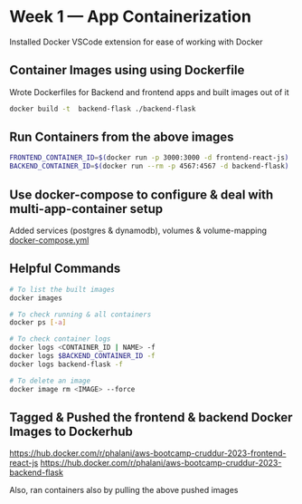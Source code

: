 # Week 1 — App Containerization

Installed Docker VSCode extension for ease of working with Docker

## Container Images using using Dockerfile
Wrote Dockerfiles for Backend and frontend apps and built images out of it
```sh
docker build -t  backend-flask ./backend-flask  
```

## Run Containers from the above images
```sh
FRONTEND_CONTAINER_ID=$(docker run -p 3000:3000 -d frontend-react-js)
BACKEND_CONTAINER_ID=$(docker run --rm -p 4567:4567 -d backend-flask)
```

## Use docker-compose to configure & deal with multi-app-container setup
Added services (postgres & dynamodb), volumes & volume-mapping
[docker-compose.yml](../../main/docker-compose.yml)

## Helpful Commands 
```sh
# To list the built images
docker images 

# To check running & all containers
docker ps [-a]

# To check container logs
docker logs <CONTAINER_ID | NAME> -f  
docker logs $BACKEND_CONTAINER_ID -f   
docker logs backend-flask -f  

# To delete an image
docker image rm <IMAGE> --force   
```   

## Tagged & Pushed the frontend & backend Docker Images to Dockerhub
https://hub.docker.com/r/phalani/aws-bootcamp-cruddur-2023-frontend-react-js
https://hub.docker.com/r/phalani/aws-bootcamp-cruddur-2023-backend-flask

Also, ran containers also by pulling the above pushed images
